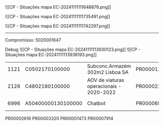 ![[CP - Situações mapa EC-20241111111648876.png]]

![[CP - Situações mapa EC-20241111111735491.png]]

![[CP - Situações mapa EC-20241111111742297.png]]

---

Compromisso: 5020001647

Debug
![[CP - Situações mapa EC-20241111113930123.png]]
![[CP - Situações mapa EC-20241111113938193.png]]


|      |                    |                                          |            |     |                  |
| ---- | ------------------ | ---------------------------------------- | ---------- | --- | ---------------- |
| 1121 | C0502170100000     | Subconc.Armazém 302m2 Lisboa SA          | PR00001121 | 5   | C-05.02.17.01    |
| 2126 | C4802180100000     | AOV de viaturas operacionais - 2020-2022 | PR00002126 | 48  | C-48.02.18.01    |
| 6996 | A50400000130100000 | Chatbot                                  | PR00006996 | 79  | A-504.0000013.01 |

PR00002616
PR00003320
PR00007473
PR00007914
